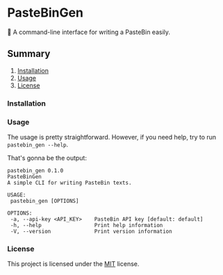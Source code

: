 # PasteBinGen
:memo: A command-line interface for writing a PasteBin easily. 

## Summary

1. [Installation](#installation)
2. [Usage](#usage)
3. [License](#license)

### Installation

### Usage

   The usage is pretty straightforward. However, if you need help, try to run `pastebin_gen --help`.

   That's gonna be the output:
   
   ```
pastebin_gen 0.1.0
PasteBinGen
A simple CLI for writing PasteBin texts.

USAGE:
    pastebin_gen [OPTIONS]

OPTIONS:
    -a, --api-key <API_KEY>    PasteBin API key [default: default]
    -h, --help                 Print help information
    -V, --version              Print version information
   ```
   
### License
This project is licensed under the [MIT](LICENSE) license.
